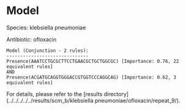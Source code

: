 
# Model

Species: klebsiella pneumoniae

Antibiotic: ofloxacin

```
Model (Conjunction - 2 rules):
------------------------------
Presence(AAATCCTGCGCTTCCTGAACGCTGCTGGCGC) [Importance: 0.76, 22 equivalent rules]
AND
Presence(ACGATGCAGGTGGGACCGTGGTCCCAGGCAG) [Importance: 0.62, 3 equivalent rules]

```

For details, please refer to the [results directory](../../../../../results/scm_b/klebsiella pneumoniae/ofloxacin/repeat_9/).

